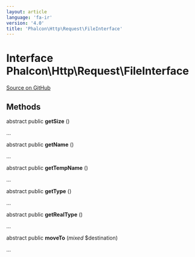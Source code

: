 ```yaml
---
layout: article
language: 'fa-ir'
version: '4.0'
title: 'Phalcon\Http\Request\FileInterface'
---
```


# Interface **Phalcon\Http\Request\FileInterface**

<a href="https://github.com/phalcon/cphalcon/tree/v4.0.0/phalcon/http/request/fileinterface.zep" class="btn btn-default btn-sm">Source on GitHub</a>

## Methods

abstract public **getSize** ()

...

abstract public **getName** ()

...

abstract public **getTempName** ()

...

abstract public **getType** ()

...

abstract public **getRealType** ()

...

abstract public **moveTo** (*mixed* $destination)

...